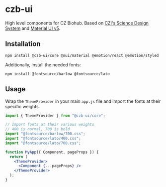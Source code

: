 # czb-ui

High level components for CZ Biohub. Based on [CZI's Science Design System](https://github.com/chanzuckerberg/sci-components) and [Material UI v5](https://mui.com/).

## Installation

```
npm install @czb-ui/core @mui/material @emotion/react @emotion/styled
```

Additionally, install the needed fonts:

```
npm install @fontsource/barlow @fontsource/lato
```

## Usage

Wrap the `ThemeProvider` in your main `app.js` file and import the fonts at their specific weights.

```jsx
import { ThemeProvider } from "@czb-ui/core";

// Import fonts at their various weights
// 400 is normal, 700 is bold
import "@fontsource/barlow/700.css";
import "@fontsource/lato/400.css";
import "@fontsource/lato/700.css";

function MyApp({ Component, pageProps }) {
  return (
    <ThemeProvider>
      <Component {...pageProps} />
    </ThemeProvider>
  );
}
```
